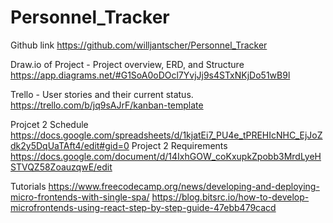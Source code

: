 # Personnel_Tracker

Github link
https://github.com/willjantscher/Personnel_Tracker

Draw.io of Project - Project overview, ERD, and Structure
https://app.diagrams.net/#G1SoA0oDOcl7YvjJj9s4STxNKjDo51wB9l

Trello - User stories and their current status.
https://trello.com/b/jq9sAJrF/kanban-template

Projcet 2 Schedule
https://docs.google.com/spreadsheets/d/1kjatEi7_PU4e_tPREHIcNHC_EjJoZdk2y5DqUaTAft4/edit#gid=0
Project 2 Requirements
https://docs.google.com/document/d/14IxhGOW_coKxupkZpobb3MrdLyeHSTVQZ58ZoauzqwE/edit

Tutorials
https://www.freecodecamp.org/news/developing-and-deploying-micro-frontends-with-single-spa/
https://blog.bitsrc.io/how-to-develop-microfrontends-using-react-step-by-step-guide-47ebb479cacd
